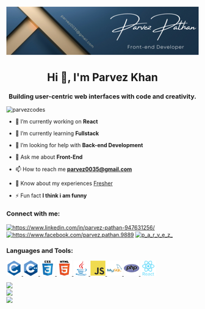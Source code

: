 ![MasterHead](https://github.com/ParvezCodes/ParvezCodes/blob/main/banner.png?raw=true)
<h1 align="center">Hi 👋, I'm Parvez Khan</h1>
<h3 align="center">Building user-centric web interfaces with code and creativity.</h3>

<p align="left"> <img src="https://komarev.com/ghpvc/?username=parvezcodes&label=Profile%20views&color=0e75b6&style=flat" alt="parvezcodes" /> </p>

- 🔭 I’m currently working on **React**

- 🌱 I’m currently learning **Fullstack**

- 🤝 I’m looking for help with **Back-end Development**

- 💬 Ask me about **Front-End**

- 📫 How to reach me **parvez0035@gmail.com**

- 📄 Know about my experiences [Fresher](Fresher)

- ⚡ Fun fact **I think i am funny**

<h3 align="left">Connect with me:</h3>
<p align="left">
<a href="https://www.linkedin.com/in/parvez-pathan-947631256/" target="_blank"><img align="center" src="https://raw.githubusercontent.com/rahuldkjain/github-profile-readme-generator/master/src/images/icons/Social/linked-in-alt.svg" alt="https://www.linkedin.com/in/parvez-pathan-947631256/" height="30" width="40" /></a>
<a href="https://www.facebook.com/parvez.pathan.9889" target="_blank"><img align="center" src="https://raw.githubusercontent.com/rahuldkjain/github-profile-readme-generator/master/src/images/icons/Social/facebook.svg" alt="https://www.facebook.com/parvez.pathan.9889" height="30" width="40" /></a>
<a href="https://instagram.com/p_a_r_v_e_z_" target="_blank"><img align="center" src="https://raw.githubusercontent.com/rahuldkjain/github-profile-readme-generator/master/src/images/icons/Social/instagram.svg" alt="p_a_r_v_e_z_" height="30" width="40" /></a>
</p>

<h3 align="left">Languages and Tools:</h3>
<p align="left"> <a href="https://www.cprogramming.com/" target="_blank" rel="noreferrer"> <img src="https://raw.githubusercontent.com/devicons/devicon/master/icons/c/c-original.svg" alt="c" width="40" height="40"/> </a> <a href="https://www.w3schools.com/cpp/" target="_blank" rel="noreferrer"> <img src="https://raw.githubusercontent.com/devicons/devicon/master/icons/cplusplus/cplusplus-original.svg" alt="cplusplus" width="40" height="40"/> </a> <a href="https://www.w3schools.com/css/" target="_blank" rel="noreferrer"> <img src="https://raw.githubusercontent.com/devicons/devicon/master/icons/css3/css3-original-wordmark.svg" alt="css3" width="40" height="40"/> </a> <a href="https://www.w3.org/html/" target="_blank" rel="noreferrer"> <img src="https://raw.githubusercontent.com/devicons/devicon/master/icons/html5/html5-original-wordmark.svg" alt="html5" width="40" height="40"/> </a> <a href="https://www.java.com" target="_blank" rel="noreferrer"> <img src="https://raw.githubusercontent.com/devicons/devicon/master/icons/java/java-original.svg" alt="java" width="40" height="40"/> </a> <a href="https://developer.mozilla.org/en-US/docs/Web/JavaScript" target="_blank" rel="noreferrer"> <img src="https://raw.githubusercontent.com/devicons/devicon/master/icons/javascript/javascript-original.svg" alt="javascript" width="40" height="40"/> </a> <a href="https://www.mysql.com/" target="_blank" rel="noreferrer"> <img src="https://raw.githubusercontent.com/devicons/devicon/master/icons/mysql/mysql-original-wordmark.svg" alt="mysql" width="40" height="40"/> </a> <a href="https://www.php.net" target="_blank" rel="noreferrer"> <img src="https://raw.githubusercontent.com/devicons/devicon/master/icons/php/php-original.svg" alt="php" width="40" height="40"/> </a> <a href="https://reactjs.org/" target="_blank" rel="noreferrer"> <img src="https://raw.githubusercontent.com/devicons/devicon/master/icons/react/react-original-wordmark.svg" alt="react" width="40" height="40"/> </a> </p>


![](https://github-readme-stats.vercel.app/api?username=ParvezCodes&theme=dark&hide_border=false&include_all_commits=false&count_private=false)<br/>
![](https://github-readme-streak-stats.herokuapp.com/?user=ParvezCodes&theme=dark&hide_border=false)<br/>
![](https://github-readme-stats.vercel.app/api/top-langs/?username=ParvezCodes&theme=dark&hide_border=false&include_all_commits=false&count_private=false&layout=compact)



